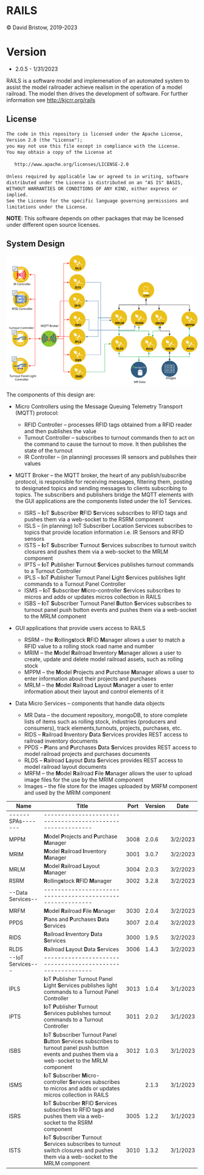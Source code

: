 # RAILS
&copy; David Bristow, 2019-2023

# Version
* 2.0.5 - 1/31/2023
 
RAILS is a software model and implemenation of an automated system to assist the model railroader achieve realism in the operation of a model railroad. The model then drives the development of software.
For further information see http://kjcrr.org/rails

## License

    The code in this repository is licensed under the Apache License, Version 2.0 (the "License");
    you may not use this file except in compliance with the License.
    You may obtain a copy of the License at

       http://www.apache.org/licenses/LICENSE-2.0

    Unless required by applicable law or agreed to in writing, software
    distributed under the License is distributed on an "AS IS" BASIS,
    WITHOUT WARRANTIES OR CONDITIONS OF ANY KIND, either express or implied.
    See the License for the specific language governing permissions and
    limitations under the License.

**NOTE**: This software depends on other packages that may be licensed under different open source licenses.

## System Design
![System Design](https://github.com/djbristow/RAILS/blob/master/sysdesign.svg)

The components of this design are:
- Micro Controllers using the Message Queuing Telemetry Transport (MQTT) protocol:
  - RFID Controller – processes RFID tags obtained from a RFID reader and then publishes the value
  - Turnout Controller – subscribes to turnout commands then to act on the command to cause the turnout to move. It then publishes the state of the turnout
  - IR Controller – (in planning) processes IR sensors and publishes their values
- MQTT Broker – the MQTT broker, the heart of any publish/subscribe protocol, is responsible for receiving messages, filtering them, posting to designated topics and sending messages to clients subscribing to topics. The subscribers and publishers bridge the MQTT elements with the GUI applications are the components listed under the IoT Services.

  - ISRS – **I**oT **S**ubscriber **R**FID **S**ervices subscribes to RFID tags and pushes them via a web-socket to the RSRM component
  - ISLS – (in planning) IoT Subscriber Location Services subscribes to topics that provide location information i.e. IR Sensors and RFID sensors
  - ISTS – **I**oT **S**ubscriber **T**urnout **S**ervices subscribes to turnout switch closures and pushes them via a web-socket to the MRLM component
  - IPTS – **I**oT **P**ublisher **T**urnout **S**ervices publishes turnout commands to a Turnout Controller
  - IPLS – **I**oT **P**ublisher Turnout Panel **L**ight **S**ervices publishes light commands to a Turnout Panel Controller
  - ISMS – **I**oT **S**ubscriber **M**icro-controller **S**ervices subscribes to micros and adds or updates micros collection in RAILS
  - ISBS – **I**oT **S**ubscriber Turnout Panel **B**utton **S**ervices subscribes to turnout panel push button events and pushes them via a web-socket to the MRLM component

- GUI applications that provide users access to RAILS
  - RSRM – the **R**olling**s**tock **R**FID **M**anager allows a user to match a RFID value to a rolling stock road name and number
  - MRIM – the **M**odel **R**ailroad **I**nventory **M**anager allows a user to create, update and delete model railroad assets, such as rolling stock
  - MPPM – the **M**odel **P**rojects and **P**urchase **M**anager allows a user to enter information about their projects and purchases
  - MRLM – the **M**odel **R**ailroad **L**ayout **M**anager a user to enter information about their layout and control elements of it
- Data Micro Services – components that handle data objects
  - MR Data – the document repository, mongoDB, to store complete lists of items such as rolling stock, industries (producers and consumers), track elements,turnouts, projects, purchases, etc.
  - RIDS – **R**ailroad **I**nventory **D**ata **S**ervices provides REST access to railroad inventory documents
  - PPDS – **P**lans and **P**urchases **D**ata **S**ervices provides REST access to model railroad projects and purchases documents
  - RLDS – **R**ailroad **L**ayout **D**ata **S**ervices provides REST access to model railroad layout documents
  - MRFM – the **M**odel **R**ailroad **F**ile **M**anager allows the user to upload image files for the use by the MRIM component
  - Images – the file store for the images uploaded by MRFM component and used by the MRIM component

|Name |Title                                  |Port |Version|Date     |
|-----|----------------------------------------------------------|-----|-------|---------|
------SPAs-------|----------------------------------------------------------|
|MPPM|**M**odel **P**rojects and **P**urchase **M**anager|3008|2.0.6|3/2/2023|
|MRIM|**M**odel **R**ailroad **I**nventory **M**anager|3001|3.0.7|3/2/2023|
|MRLM|**M**odel **R**ailroad **L**ayout **M**anager|3004|2.0.3|3/2/2023|
|RSRM|**R**olling**s**tock **R**FID **M**anager|3002|3.2.8|3/2/2023|
--Data Services--|----------------------------------------------------------|
|MRFM|**M**odel **R**ailroad **F**ile **M**anager|3030|2.0.4|3/2/2023|
|PPDS|**P**lans and **P**urchases **D**ata **S**ervices|3007|2.0.4|3/2/2023|
|RIDS|**R**ailroad **I**nventory **D**ata **S**ervices|3000|1.9.5|3/2/2023|
|RLDS|**R**ailroad **L**ayout **D**ata **S**ervices|3006|1.4.3|3/2/2023|
--IoT Services---|----------------------------------------------------------|
|IPLS|**I**oT **P**ublisher Turnout Panel **L**ight **S**ervices publishes light commands to a Turnout Panel Controller|3013|1.0.4|3/1/2023|
|IPTS|**I**oT **P**ublisher **T**urnout **S**ervices publishes turnout commands to a Turnout Controller|3011|2.0.2|3/1/2023|
|ISBS|**I**oT **S**ubscriber Turnout Panel **B**utton **S**ervices subscribes to turnout panel push button events and pushes them via a web-socket to the MRLM component|3012|1.0.3|3/1/2023|
|ISMS|**I**oT **S**ubscriber **M**icro-controller **S**ervices subscribes to micros and adds or updates micros collection in RAILS||2.1.3|3/1/2023|
|ISRS|**I**oT **S**ubscriber **R**FID **S**ervices subscribes to RFID tags and pushes them via a web-socket to the RSRM component |3005|1.2.2|3/1/2023|
|ISTS|**I**oT **S**ubscriber **T**urnout **S**ervices subscribes to turnout switch closures and pushes them via a web-socket to the MRLM component |3010|1.3.2|3/1/2023|





